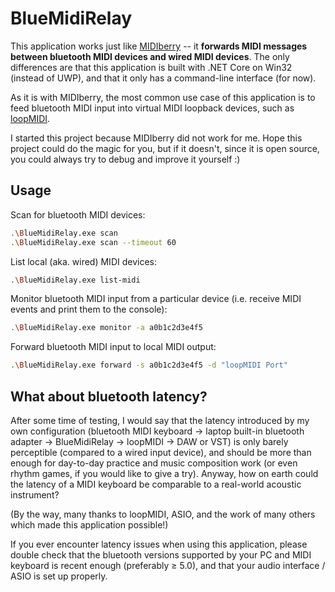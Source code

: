 # BlueMidiRelay

This application works just like [MIDIberry](http://newbodyfresher.linclip.com/) -- it **forwards MIDI messages between bluetooth MIDI devices and wired MIDI devices**. The only differences are that this application is built with .NET Core on Win32 (instead of UWP), and that it only has a command-line interface (for now).

As it is with MIDIberry, the most common use case of this application is to feed bluetooth MIDI input into virtual MIDI loopback devices, such as [loopMIDI](https://www.tobias-erichsen.de/software/loopmidi.html).

I started this project because MIDIberry did not work for me. Hope this project could do the magic for you, but if it doesn't, since it is open source, you could always try to debug and improve it yourself :)

## Usage

Scan for bluetooth MIDI devices:

```sh
.\BlueMidiRelay.exe scan
.\BlueMidiRelay.exe scan --timeout 60
```

List local (aka. wired) MIDI devices:

```sh
.\BlueMidiRelay.exe list-midi
```

Monitor bluetooth MIDI input from a particular device (i.e. receive MIDI events and print them to the console):

```sh
.\BlueMidiRelay.exe monitor -a a0b1c2d3e4f5
```

Forward bluetooth MIDI input to local MIDI output:

```sh
.\BlueMidiRelay.exe forward -s a0b1c2d3e4f5 -d "loopMIDI Port"
```

## What about bluetooth latency?

After some time of testing, I would say that the latency introduced by my own configuration (bluetooth MIDI keyboard → laptop built-in bluetooth adapter → BlueMidiRelay → loopMIDI → DAW or VST) is only barely perceptible (compared to a wired input device), and should be more than enough for day-to-day practice and music composition work (or even rhythm games, if you would like to give a try). Anyway, how on earth could the latency of a MIDI keyboard be comparable to a real-world acoustic instrument?

(By the way, many thanks to loopMIDI, ASIO, and the work of many others which made this application possible!)

If you ever encounter latency issues when using this application, please double check that the bluetooth versions supported by your PC and MIDI keyboard is recent enough (preferably &geq; 5.0), and that your audio interface / ASIO is set up properly.
